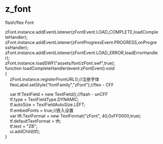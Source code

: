 # z_font
flash/flex Font

zFont.instance.addEventListener(zFontEvent.LOAD_COMPLETE,loadCompleteHandler);<br/>
zFont.instance.addEventListener(zFontProgressEvent.PROGRESS,onProgressHandler);<br/>
zFont.instance.addEventListener(zFontEvent.LOAD_ERROR,loadErrorHandler);<br/>
zFont.instance.loadSWF("assets/font/zFont.swf",true);<br/>
function loadCompleteHandler(event:zFontEvent):void<br/>
{<br/>
&nbsp;&nbsp;&nbsp;&nbsp;zFont.instance.registerFromURL();//注册字体<br/>
&nbsp;&nbsp;&nbsp;&nbsp;flexLabel.setStyle("fontFamily","zFont");//flex - CFF<br/>
  
&nbsp;&nbsp;&nbsp;&nbsp;var tf:TextField = new TextField();//flash - unCFF<br />
&nbsp;&nbsp;&nbsp;&nbsp;tf.type = TextFieldType.DYNAMIC;<br/>
&nbsp;&nbsp;&nbsp;&nbsp;tf.autoSize = TextFieldAutoSize.LEFT;<br/>
&nbsp;&nbsp;&nbsp;&nbsp;tf.embedFonts = true;//嵌入设置<br/>
&nbsp;&nbsp;&nbsp;&nbsp;var tft:TextFormat = new TextFormat("zFont", 40,0xFF0000,true);<br/>
&nbsp;&nbsp;&nbsp;&nbsp;tf.defaultTextFormat = tft;<br/>
&nbsp;&nbsp;&nbsp;&nbsp;tf.text = "ZB";<br/>
&nbsp;&nbsp;&nbsp;&nbsp;ui.addChild(tf);<br/>
}
